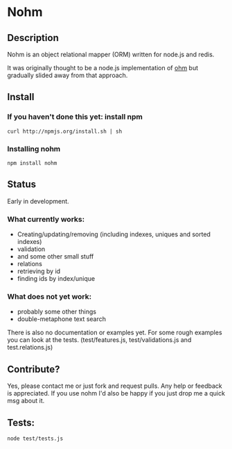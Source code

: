 # Nohm

## Description

Nohm is an object relational mapper (ORM) written for node.js and redis.

It was originally thought to be a node.js implementation of [ohm](http://ohm.keyvalue.org/ "Ruby ORM for redis") but gradually slided away from that approach.

## Install
### If you haven't done this yet: install npm 

    curl http://npmjs.org/install.sh | sh

### Installing nohm

    npm install nohm


## Status

Early in development.

### What currently works: 

  - Creating/updating/removing (including indexes, uniques and sorted indexes)
  - validation
  - and some other small stuff
  - relations
  - retrieving by id
  - finding ids by index/unique

### What does not yet work:

  - probably some other things
  - double-metaphone text search

There is also no documentation or examples yet. For some rough examples you can look at the tests. (test/features.js, test/validations.js and test.relations.js)

## Contribute?

Yes, please contact me or just fork and request pulls. Any help or feedback is appreciated. If you use nohm I'd also be happy if you just drop me a quick msg about it.

## Tests:

    node test/tests.js
